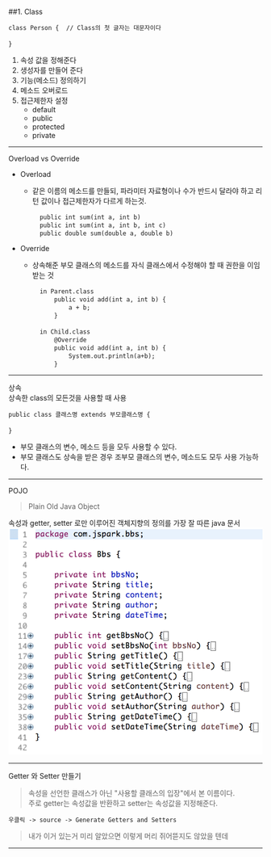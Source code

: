 ##1. Class

```
class Person {	// Class의 첫 글자는 대문자이다

}
```
1. 속성 값을 정해준다
2. 생성자를 만들어 준다
3. 기능(메소드) 정의하기
4. 메소드 오버로드
5. 접근제한자 설정
	- default
	- public
	- protected
	- private

---

Overload vs Override

- Overload
	- 같은 이름의 메소드를 만들되, 파라미터 자료형이나 수가 반드시 달라야 하고 리턴 값이나 접근제한자가 다르게 하는것.  

			public int sum(int a, int b)
			public int sum(int a, int b, int c)
			public double sum(double a, double b)

- Override
	- 상속해준 부모 클래스의 메소드를 자식 클래스에서 수정해야 할 때 권한을 이임받는 것

			in Parent.class
				public void add(int a, int b) {
					a + b;
				}
				
			in Child.class
				@Override
				public void add(int a, int b) {
					System.out.println(a+b);
				}

---

상속  
상속한 class의 모든것을 사용할 때 사용

```
public class 클래스명 extends 부모클래스명 {

}
```

- 부모 클래스의 변수, 메소드 등을 모두 사용할 수 있다.
- 부모 클래스도 상속을 받은 경우 조부모 클래스의 변수, 메소드도 모두 사용 가능하다.

---

POJO
>Plain Old Java Object

속성과 getter, setter 로만 이루어진 객체지향의 정의를 가장 잘 따른 java 문서
![pojo](https://github.com/Ekutz/Fast_Campus_JS/blob/master/170119/imgs/pojo.png?raw=true)

---
Getter 와 Setter 만들기

>속성을 선언한 클래스가 아닌 "사용할 클래스의 입장"에서 본 이름이다.  
>주로 getter는 속성값을 반환하고 setter는 속성값을 지정해준다.

```
우클릭 -> source -> Generate Getters and Setters
```
>내가 이거 있는거 미리 알았으면 이렇게 머리 쥐어뜯지도 않았을 텐데

---